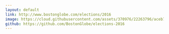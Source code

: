 ```yaml
---
layout: default
link: http://www.bostonglobe.com/elections/2016
image: https://cloud.githubusercontent.com/assets/370976/22263796/aceb78c2-e243-11e6-9a0d-0a9c0bf86b10.gif
github: https://github.com/BostonGlobe/elections-2016
---
```


